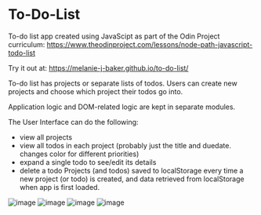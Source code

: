 # To-Do-List

To-do list app created using JavaScipt as part of the Odin Project curriculum: https://www.theodinproject.com/lessons/node-path-javascript-todo-list

Try it out at:
https://melanie-j-baker.github.io/to-do-list/

To-do list has projects or separate lists of todos. Users can create new projects and choose which project their todos go into.

Application logic and DOM-related logic are kept in separate modules.

The User Interface can do the following:

- view all projects
- view all todos in each project (probably just the title and duedate. changes color for different priorities)
- expand a single todo to see/edit its details
- delete a todo
  Projects (and todos) saved to localStorage every time a new project (or todo) is created, and data retrieved from localStorage when app is first loaded.

![image](https://github.com/user-attachments/assets/07503af0-3762-4e07-811d-413a7d9a6713)
![image](https://github.com/Melanie-J-Baker/To-Do-List/assets/104843873/89428405-4ea3-41d4-a31a-5c1a8b235cba)
![image](https://github.com/Melanie-J-Baker/To-Do-List/assets/104843873/7f9c4e4f-75bd-45a1-8d07-786ccdcfafbe)
![image](https://github.com/Melanie-J-Baker/To-Do-List/assets/104843873/8a7178ce-a2eb-4a9e-bc39-4a2d788d05c3)
